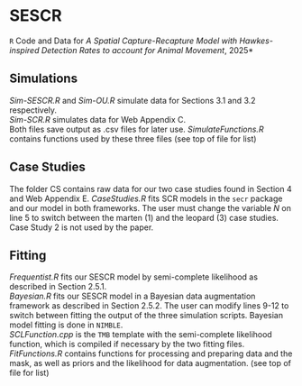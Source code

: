 # SESCR
`R` Code and Data for *A Spatial Capture-Recapture Model with Hawkes-inspired Detection Rates to account for Animal Movement*, 2025*

## Simulations
*Sim-SESCR.R* and *Sim-OU.R* simulate data for Sections 3.1 and 3.2 respectively.<br/> 
*Sim-SCR.R* simulates data for Web Appendix C.<br/>
Both files save output as .csv files for later use.
*SimulateFunctions.R* contains functions used by these three files (see top of file for list)


## Case Studies
The folder CS contains raw data for our two case studies found in Section 4 and Web Appendix E.
*CaseStudies.R* fits SCR models in the `secr` package and our model in both frameworks.
The user must change the variable *N* on line 5 to switch between the marten (1) and the leopard (3) case studies. Case Study 2 is not used by the paper. 

## Fitting
*Frequentist.R* fits our SESCR model by semi-complete likelihood as described in Section 2.5.1.<br/> 
*Bayesian.R* fits our SESCR model in a Bayesian data augmentation framework as described in Section 2.5.2.
The user can modify lines 9-12 to switch between fitting the output of the three simulation scripts.
Bayesian model fitting is done in `NIMBLE`.<br/>
*SCLFunction.cpp* is the `TMB` template with the semi-complete likelihood function, which is compiled if necessary by the two fitting files.<br/>
*FitFunctions.R* contains functions for processing and preparing data and the mask, as well as priors and the likelihood for data augmentation.
(see top of file for list)

